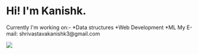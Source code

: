 <h1>Hi! I'm Kanishk.</h1>Currently I'm working on:-
*Data structures
*Web Development
*ML
My E-mail: shrivastavakanishk3@gmail.com

![](https://komarev.com/ghpvc/?username=knixk&color=blueviolet)
